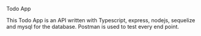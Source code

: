 Todo App

This Todo App is an API written with Typescript, express, nodejs, sequelize and mysql for the database. Postman is used to test every end point.
